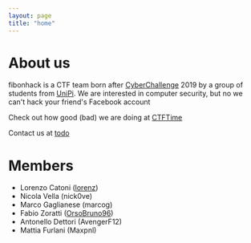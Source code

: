 ```yaml
---
layout: page
title: "home"
---
```


# About us
fibonhack is a CTF team born after [CyberChallenge](https://cyberchallenge.it/) 2019 by a group of students from [UniPi](https://www.unipi.it/). 
We are interested in computer security, but no we can't hack your friend's Facebook account

Check out how good (bad) we are doing at [CTFTime](https://ctftime.org/team/117538)

Contact us at [todo](mailto:todo)

# Members

* Lorenzo Catoni ([lorenz](https://lorenzcat.github.io/))
* Nicola Vella (nick0ve)
* Marco Gaglianese (marcog)
* Fabio Zoratti ([OrsoBruno96](https://fabiozoratti.it/))
* Antonello Dettori (AvengerF12)
* Mattia Furlani (Maxpnl)
